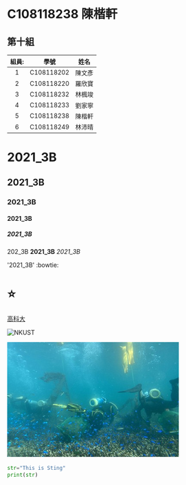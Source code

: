 # C108118238 陳楷軒

## 第十組
|組員:| 學號 |姓名|
|:---:|:---:|:---:|
|1|C108118202|陳文彥|
|2|C108118220|羅欣寶|
|3|C108118232|林楓竣|
|4|C108118233|劉家寧|
|5|C108118238|陳楷軒|
|6|C108118249|林沛晴|

# 2021_3B

## 2021_3B

### 2021_3B

#### 2021_3B

##### 2021_3B

202_3B **2021_3B** *2021_3B*

'2021_3B' :bowtie:
# :star:

[高科大](https://www.nkust.edu.tw)

![NKUST](https://www.nkust.edu.tw/var/file/0/1000/img/513/182513897.png "NKUST")

![fig](NKUST1.jpg "海底圖")

```python
str="This is Sting"
print(str)
```
